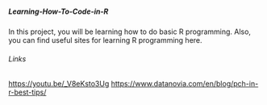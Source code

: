 ##### Learning-How-To-Code-in-R
In this project, you will be learning how to do basic R programming. Also, you can find useful sites for learning R programming here.

###### Links
https://youtu.be/_V8eKsto3Ug
https://www.datanovia.com/en/blog/pch-in-r-best-tips/
